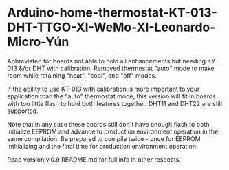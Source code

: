 # Arduino-home-thermostat-KT-013-DHT-TTGO-XI-WeMo-XI-Leonardo-Micro-Yún
Abbreviated for boards not able to hold all enhancements but needing KY-013 &amp;/or DHT with calibration.  Removed thermostat "auto" mode to make room while retaining "heat", "cool", and "off" modes.

If the ability to use KT-013 with calibration is more important to your application than the "auto" thermostat mode, this version will fit in boards with too little flash to hold both features together.  DHT11 and DHT22 are still supported. 

Note that in any case these boards still don't have enough flash to both initialize EEPROM and advance to production environment operation in the same compilation.  Be prepared to compile twice - once for EEPROM intitializing and the final time for production environment operation.

Read version v.0.9 README.md for full info in other respects.
